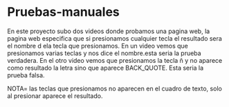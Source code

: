 # Pruebas-manuales
En este proyecto subo dos videos donde probamos una pagina web, la pagina web especifica que si presionamos cualquier tecla el resultado sera el nombre d ela tecla que presionamos.
En un video vemos que presionamos varias teclas y nos dice el nombre.esta seria la prueba verdadera.
En el otro video vemos que presionamos la tecla ñ y no aparece como resultado la letra sino que aparece BACK_QUOTE. Esta seria la prueba falsa.

NOTA= las teclas que presionamos no aparecen en el cuadro de texto, solo al presionar aparece el resultado.
